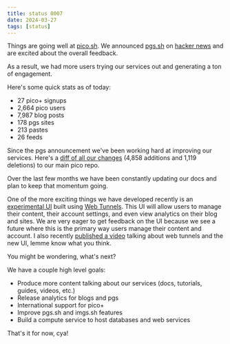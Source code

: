 ```yaml
---
title: status 0007
date: 2024-03-27
tags: [status]
---
```


Things are going well at [pico.sh](https://pico.sh). We announced
[pgs.sh](https://pgs.sh) on
[hacker news](https://news.ycombinator.com/item?id=39538335) and are excited
about the overall feedback.

As a result, we had more users trying our services out and generating a ton of
engagement.

Here's some quick stats as of today:

- 27 pico+ signups
- 2,664 pico users
- 7,987 blog posts
- 178 pgs sites
- 213 pastes
- 26 feeds

Since the pgs announcement we've been working hard at improving our services.
Here's a
[diff of all our changes](https://github.com/picosh/pico/compare/bb837ba2cdbb2f05cf28a1c24721cfe183f2753e..main)
(4,858 additions and 1,119 deletions) to our main pico repo.

Over the last few months we have been constantly updating our docs and plan to
keep that momentum going.

One of the more exciting things we have developed recently is an
[experimental UI](https://pico.sh/ui) built using
[Web Tunnels](https://pico.sh/tunnels). This UI will allow users to manage their
content, their account settings, and even view analytics on their blog and
sites. We are very eager to get feedback on the UI because we see a future where
this is the primary way users manage their content and account. I also recently
[published a video](https://youtu.be/pRLC7dzxZzc?si=gbv3dXwcjV2K572s) talking
about web tunnels and the new UI, lemme know what you think.

You might be wondering, what's next?

We have a couple high level goals:

- Produce more content talking about our services (docs, tutorials, guides,
  videos, etc.)
- Release analytics for blogs and pgs
- International support for pico+
- Improve pgs.sh and imgs.sh features
- Build a compute service to host databases and web services

That's it for now, cya!

